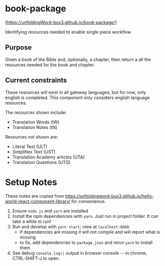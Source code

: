 # book-package
[https://unfoldingWord-box3.github.io/book-package/]

Identifying resources needed to enable single piece workflow

## Purpose

Given a book of the Bible and, optionally, a chapter, then return a all the resources needed for the book and chapter.

## Current constraints

These resources will exist in all gateway languages, but for now, only english is completed. This component only considers english language resources.

The resources shown include:
- Translation Words (tW) 
- Translation Notes (tN)

Resources not shown are:
- Literal Text (ULT)
- Simplifiex Text (UST)
- Translation Academy articles (UTA)
- Translation Questions (UTQ)

# Setup Notes

These notes are copied from https://unfoldingword-box3.github.io/hello-world-react-component-library/ for convenience.

1. Ensure `node.js` and `yarn` are installed
2. Install the npm dependencies with `yarn`. Just run in project folder. It can take a while to run!
3. Run and develop with `yarn start`; view at `localhost:6060`.
    - if dependencies are missing it will not compile and will report what is missing
    - to fix, add dependencies to `package.json` and rerun `yarn` to install them
4. See debug `console.log()` output in browser console -- in chrome, CTRL-SHIFT-J to open.